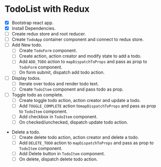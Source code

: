 # TodoList with Redux

* [x] Bootstrap react app.
* [x] Install Dependencies.
* [ ] Create redux store and root reducer.
* [ ] Create `TodoApp` container component and connect to redux store.
* [ ] Add New todo.
  * [ ] Create `TodoForm` component.
  * [ ] Create action, action creator and modify state to add a todo.
  * [ ] Add `ADD_TODO` action to `mapDispatchToProps` and pass as prop to `TodoForm` component.
  * [ ] On form submit, dispatch add todo action.
* [ ] Display todos.
  * [ ] Iterate over todos and render todo text.
  * [ ] Create `TodoItem` component and pass todo as prop.
* [ ] Toggle todo as complete.
  * [ ] Create toggle todo action, action creator and update a todo.
  * [ ] Add `TOGGLE_COMPLETE` action to`mapDispatchToProps` and pass as prop to `TodoItem` component.
  * [ ] Add checkbox in `TodoItem` component.
  * [ ] On checked/unchecked, dispatch update todo action.
* Delete a todo.
  * [ ] Create delete todo action, action creator and delete a todo.
  * [ ] Add `DELETE_TODO` action to `mapDispatchToProps` and pass as prop to `TodoItem` component.
  * [ ] Add Delete button in `TodoItem` component.
  * [ ] On delete, dispatch delete todo action.

